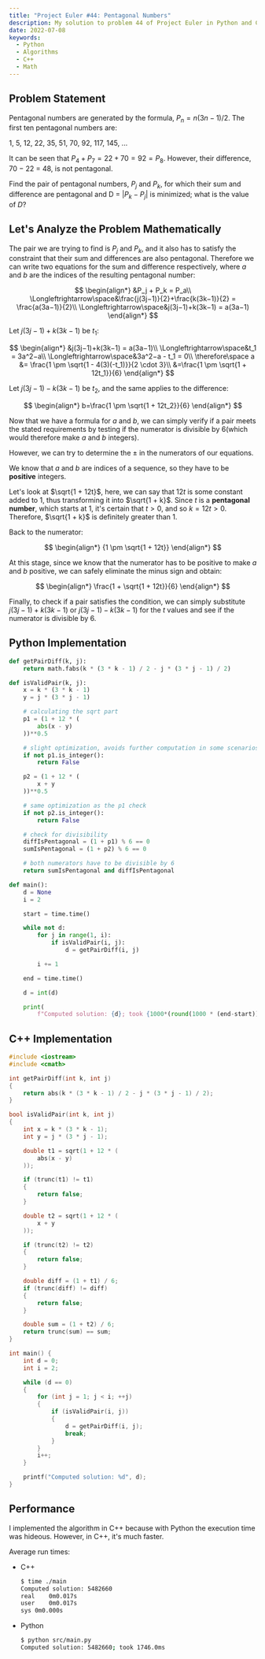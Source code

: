 ```yaml
---
title: "Project Euler #44: Pentagonal Numbers"
description: My solution to problem 44 of Project Euler in Python and C++
date: 2022-07-08
keywords:
  - Python
  - Algorithms
  - C++
  - Math
---
```


## Problem Statement

Pentagonal numbers are generated by the formula, $P_n=n(3n−1)/2$. The first ten pentagonal numbers are:

1, 5, 12, 22, 35, 51, 70, 92, 117, 145, ...

It can be seen that $P_4 + P_7 = 22 + 70 = 92 = P_8$. However, their difference, 70 − 22 = 48, is not pentagonal.

Find the pair of pentagonal numbers, $P_j$ and $P_k$, for which their sum and difference are pentagonal and D = $|{P_k − P_j}|$ is minimized; what is the value of $D$?

## Let's Analyze the Problem Mathematically

The pair we are trying to find is $P_j$ and $P_k$, and it also has to satisfy the constraint that their sum and differences are also pentagonal. Therefore we can write two equations for the sum and difference respectively, where $a$ and $b$ are the indices of the resulting pentagonal number:

$$
\begin{align*}
&P_j + P_k = P_a\\
\Longleftrightarrow\space&\frac{j(3j−1)}{2}+\frac{k(3k−1)}{2} = \frac{a(3a−1)}{2}\\
\Longleftrightarrow\space&j(3j−1)+k(3k−1) = a(3a−1)
\end{align*}
$$

Let $j(3j−1)+k(3k−1)$ be $t_1$:

$$
\begin{align*}
&j(3j−1)+k(3k−1) = a(3a−1)\\
\Longleftrightarrow\space&t_1 = 3a^2−a\\
\Longleftrightarrow\space&3a^2−a - t_1 = 0\\
\therefore\space a &= \frac{1 \pm \sqrt{1 - 4(3)(-t_1)}}{2 \cdot 3}\\
&=\frac{1 \pm \sqrt{1 + 12t_1}}{6}
\end{align*}
$$

Let $j(3j−1)-k(3k−1)$ be $t_2$, and the same applies to the difference:

$$
\begin{align*}
b=\frac{1 \pm \sqrt{1 + 12t_2}}{6}
\end{align*}
$$

Now that we have a formula for $a$ and $b$, we can simply verify if a pair meets the stated requirements by testing if the numerator is divisible by 6(which would therefore make $a$ and $b$ integers).

However, we can try to determine the $\pm$ in the numerators of our equations.

We know that $a$ and $b$ are indices of a sequence, so they have to be **positive** integers.

Let's look at $\sqrt{1 + 12t}$, here, we can say that $12t$ is some constant added to 1, thus transforming it into $\sqrt{1 + k}$. Since $t$ is a **pentagonal number**, which starts at 1, it's certain that $t > 0$, and so $k = 12t > 0$. Therefore, $\sqrt{1 + k}$ is definitely greater than 1.

Back to the numerator:

$$
\begin{align*}
{1 \pm \sqrt{1 + 12t}}
\end{align*}
$$

At this stage, since we know that the numerator has to be positive to make $a$ and $b$ positive, we can safely eliminate the minus sign and obtain:

$$
\begin{align*}
\frac{1 + \sqrt{1 + 12t}}{6}
\end{align*}
$$

Finally, to check if a pair satisfies the condition, we can simply substitute $j(3j−1)+k(3k−1)$ or $j(3j−1)-k(3k−1)$ for the $t$ values and see if the numerator is divisible by 6.

## Python Implementation

```python
def getPairDiff(k, j):
    return math.fabs(k * (3 * k - 1) / 2 - j * (3 * j - 1) / 2)

def isValidPair(k, j):
    x = k * (3 * k - 1)
    y = j * (3 * j - 1)

    # calculating the sqrt part
    p1 = (1 + 12 * (
        abs(x - y)
    ))**0.5

    # slight optimization, avoids further computation in some scenarios
    if not p1.is_integer():
        return False

    p2 = (1 + 12 * (
        x + y
    ))**0.5

    # same optimization as the p1 check
    if not p2.is_integer():
        return False

    # check for divisibility
    diffIsPentagonal = (1 + p1) % 6 == 0
    sumIsPentagonal = (1 + p2) % 6 == 0

    # both numerators have to be divisible by 6
    return sumIsPentagonal and diffIsPentagonal

def main():
    d = None
    i = 2

    start = time.time()

    while not d:
        for j in range(1, i):
            if isValidPair(i, j):
                d = getPairDiff(i, j)

        i += 1

    end = time.time()

    d = int(d)

    print(
        f"Computed solution: {d}; took {1000*(round(1000 * (end-start)) / 1000)}ms")
```

## C++ Implementation

```cpp
#include <iostream>
#include <cmath>

int getPairDiff(int k, int j)
{
    return abs(k * (3 * k - 1) / 2 - j * (3 * j - 1) / 2);
}

bool isValidPair(int k, int j)
{
    int x = k * (3 * k - 1);
    int y = j * (3 * j - 1);

    double t1 = sqrt(1 + 12 * (
        abs(x - y)
    ));

    if (trunc(t1) != t1)
    {
        return false;
    }

    double t2 = sqrt(1 + 12 * (
        x + y
    ));

    if (trunc(t2) != t2)
    {
        return false;
    }

    double diff = (1 + t1) / 6;
    if (trunc(diff) != diff)
    {
        return false;
    }

    double sum = (1 + t2) / 6;
    return trunc(sum) == sum;
}

int main() {
    int d = 0;
    int i = 2;

    while (d == 0)
    {
        for (int j = 1; j < i; ++j)
        {
            if (isValidPair(i, j))
            {
                d = getPairDiff(i, j);
                break;
            }
        }
        i++;
    }

    printf("Computed solution: %d", d);
}
```

## Performance

I implemented the algorithm in C++ because with Python the execution time was hideous. However, in C++, it's much faster.

Average run times:

- C++
  ```bash
  $ time ./main
  Computed solution: 5482660
  real    0m0.017s
  user    0m0.017s
  sys 0m0.000s
  ```
- Python
  ```bash
  $ python src/main.py
  Computed solution: 5482660; took 1746.0ms
  ```
